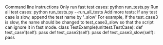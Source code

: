 Command line instructions
Only run fast test cases: python run_tests.py
Run all test cases: python run_tests.py --run_all_tests
Add more tests: If any test case is slow, append the test name by '_slow' For example, if the test_case3 is slow, the name should be changed to test_case3_slow so that the script can ignore it in fast mode.
class TestExample(unittest.TestCase): def test_case1(self): pass def test_case2(self): pass def test_case3_slow(self): pass
